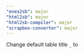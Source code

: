 ```yaml
---
"enex2sb": major
"html2sb": major
"html2sb-compiler": major
"scrapbox-converter": major
---
```


Change default table title `_` to ` `
